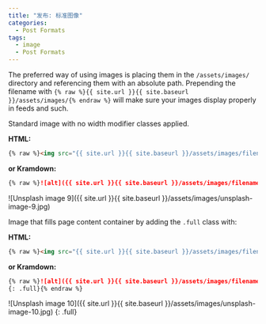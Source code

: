 ```yaml
---
title: "发布: 标准图像"
categories:
  - Post Formats
tags:
  - image
  - Post Formats
---
```


The preferred way of using images is placing them in the `/assets/images/` directory and referencing them with an absolute path. Prepending the filename with `{% raw %}{{ site.url }}{{ site.baseurl }}/assets/images/{% endraw %}` will make sure your images display properly in feeds and such.

Standard image with no width modifier classes applied.

**HTML:**

```html
{% raw %}<img src="{{ site.url }}{{ site.baseurl }}/assets/images/filename.jpg" alt="">{% endraw %}
```

**or Kramdown:**

```markdown
{% raw %}![alt]({{ site.url }}{{ site.baseurl }}/assets/images/filename.jpg){% endraw %}
```

![Unsplash image 9]({{ site.url }}{{ site.baseurl }}/assets/images/unsplash-image-9.jpg)

Image that fills page content container by adding the `.full` class with:

**HTML:**

```html
{% raw %}<img src="{{ site.url }}{{ site.baseurl }}/assets/images/filename.jpg" alt="" class="full">{% endraw %}
```

**or Kramdown:**

```markdown
{% raw %}![alt]({{ site.url }}{{ site.baseurl }}/assets/images/filename.jpg)
{: .full}{% endraw %}
```

![Unsplash image 10]({{ site.url }}{{ site.baseurl }}/assets/images/unsplash-image-10.jpg)
{: .full}